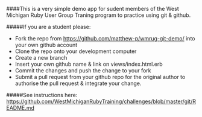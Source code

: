 ####This is a very simple demo app for sudent members of the West Michigan Ruby User Group Traning program to practice using git & github.

#####If you are a student please:
* Fork the repo from https://github.com/matthew-p/wmrug-git-demo/ into your own github account 
* Clone the repo onto your development computer
* Create a new branch
* Insert your own github name & link on views/index.html.erb
* Commit the changes and push the change to your fork 
* Submit a pull request from your github repo for the original author to authorise the pull request & integrate your change.

#####See instructions here: 
https://github.com/WestMichiganRubyTraining/challenges/blob/master/git/README.md


